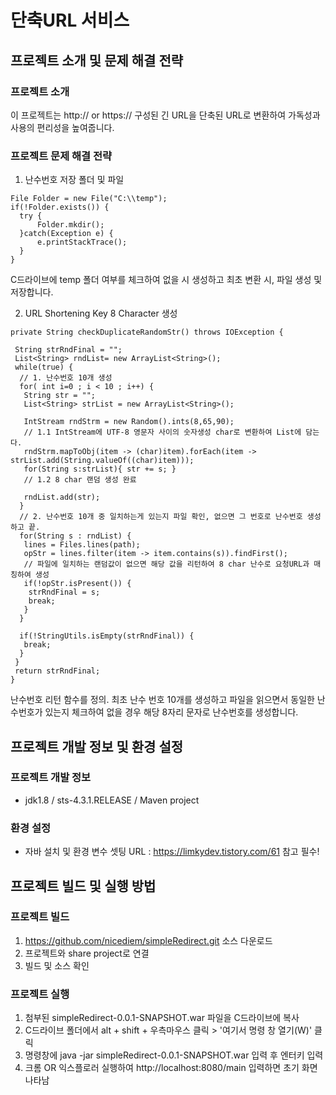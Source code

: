 # 단축URL 서비스
## 프로젝트 소개 및 문제 해결 전략 
### 프로젝트 소개  
이 프로젝트는 http:// or https:// 구성된 긴 URL을 단축된 URL로 변환하여 가독성과 사용의 편리성을 높여줍니다.  
   
### 프로젝트 문제 해결 전략  
1. 난수번호 저장 폴더 및 파일 
  ```
  File Folder = new File("C:\\temp");
  if(!Folder.exists()) {
	try {
		Folder.mkdir();
	}catch(Exception e) {
		e.printStackTrace();
	}
  }
  ```
C드라이브에 temp 폴더 여부를 체크하여 없을 시 생성하고 최초 변환 시, 파일 생성 및 저장합니다.  
  
  
2. URL Shortening Key 8 Character 생성
  ```
  private String checkDuplicateRandomStr() throws IOException {
   
   String strRndFinal = "";
   List<String> rndList= new ArrayList<String>();
   while(true) {
    // 1. 난수번호 10개 생성
    for( int i=0 ; i < 10 ; i++) {
     String str = "";
     List<String> strList = new ArrayList<String>();

     IntStream rndStrm = new Random().ints(8,65,90);
     // 1.1 IntStream에 UTF-8 영문자 사이의 숫자생성 char로 변환하여 List에 담는다.
     rndStrm.mapToObj(item -> (char)item).forEach(item -> strList.add(String.valueOf((char)item)));
     for(String s:strList){ str += s; }
     // 1.2 8 char 랜덤 생성 완료

     rndList.add(str);			
    }
    // 2. 난수번호 10개 중 일치하는게 있는지 파일 확인, 없으면 그 번호로 난수번호 생성하고 끝.
    for(String s : rndList) {
     lines = Files.lines(path);
     opStr = lines.filter(item -> item.contains(s)).findFirst();
     // 파일에 일치하는 랜덤값이 없으면 해당 값을 리턴하여 8 char 난수로 요청URL과 매칭하여 생성
     if(!opStr.isPresent()) {
      strRndFinal = s;
      break;
     }
    }

    if(!StringUtils.isEmpty(strRndFinal)) {
     break;
    }
   }
   return strRndFinal;
  }
  ```
난수번호 리턴 함수를 정의. 최초 난수 번호 10개를 생성하고 파일을 읽으면서 동일한 난수번호가 있는지 체크하여 없을 경우 해당 8자리 문자로 난수번호를 생성합니다.  
  
  

## 프로젝트 개발 정보 및 환경 설정
### 프로젝트 개발 정보  
- jdk1.8 / sts-4.3.1.RELEASE / Maven project
  
### 환경 설정  
- 자바 설치 및 환경 변수 셋팅 URL : https://limkydev.tistory.com/61 참고 필수!

  

## 프로젝트 빌드 및 실행 방법
### 프로젝트 빌드  
1. https://github.com/nicediem/simpleRedirect.git 소스 다운로드  
2. 프로젝트와 share project로 연결  
3. 빌드 및 소스 확인  
  
### 프로젝트 실행  
1. 첨부된 simpleRedirect-0.0.1-SNAPSHOT.war 파일을 C드라이브에 복사  
2. C드라이브 폴더에서 alt + shift + 우측마우스 클릭 > '여기서 명령 창 열기(W)' 클릭  
3. 명령창에 java -jar simpleRedirect-0.0.1-SNAPSHOT.war 입력 후 엔터키 입력  
4. 크롬 OR 익스플로러 실행하여 http://localhost:8080/main 입력하면 초기 화면 나타남  
